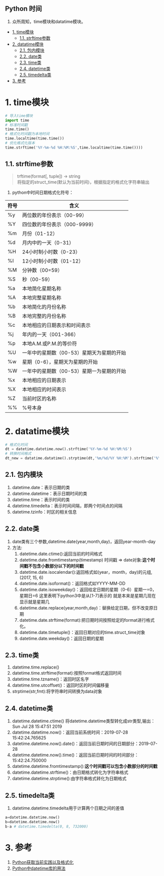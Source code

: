 Python 时间
---
1. 众所周知，time模块和datatime模块。

<!-- TOC -->

- [1. time模块](#1-time模块)
  - [1.1. strftime参数](#11-strftime参数)
- [2. datatime模块](#2-datatime模块)
  - [2.1. 包内模块](#21-包内模块)
  - [2.2. date类](#22-date类)
  - [2.3. time类](#23-time类)
  - [2.4. datetime类](#24-datetime类)
  - [2.5. timedelta类](#25-timedelta类)
- [3. 参考](#3-参考)

<!-- /TOC -->
# 1. time模块
```py
# 导入time模块
import time
# 标准时间戳
time.time()
# 格式化时间戳为本地时间
time.localtime(time.time())
# 优化格式化版本
time.strftime('%Y-%m-%d %H:%M:%S',time.localtime(time.time())))
```

## 1.1. strftime参数
>trftime(format[, tuple]) -> string  
>将指定的struct_time(默认为当前时间)，根据指定的格式化字符串输出
1. python中时间日期格式化符号：

符号|含义
--|--
%y|两位数的年份表示（00-99）
%Y|四位数的年份表示（000-9999）
%m|月份（01-12）
%d|月内中的一天（0-31）
%H|24小时制小时数（0-23）
%I|12小时制小时数（01-12） 
%M|分钟数（00=59）
%S|秒（00-59）
%a|本地简化星期名称
%A|本地完整星期名称
%b|本地简化的月份名称
%B|本地完整的月份名称
%c|本地相应的日期表示和时间表示
%j|年内的一天（001-366）
%p|本地A.M.或P.M.的等价符
%U|一年中的星期数（00-53）星期天为星期的开始
%w|星期（0-6），星期天为星期的开始
%W|一年中的星期数（00-53）星期一为星期的开始
%x|本地相应的日期表示
%X|本地相应的时间表示
%Z|当前时区的名称
%%|%号本身

# 2. datatime模块
```py
# 格式化时间
dt = datetime.datetime.now().strftime('%Y-%m-%d %H:%M:%S')
# 转换时间格式
dt_new = datatime.datatime().strptime(dt,'%m/%d/%Y %H:%M').strftime('%Y-%m-%d %H:%M:%S')
```

## 2.1. 包内模块
1. datetime.date：表示日期的类
2. datetime.datetime：表示日期时间的类
3. datetime.time：表示时间的类
4. datetime.timedelta：表示时间间隔，即两个时间点的间隔
5. datetime.tzinfo：时区的相关信息
  
## 2.2. date类
1. date类有三个参数,datetime.date(year,month,day)，返回year-month-day
2. 方法:
   1. datetime.date.ctime():返回当前的时间格式
   2. datetime.date.fromtimestamp(timestamp) 时间戳 => date对象:**这个时间戳不包含小数部分以下的时间戳**
   3. datetime.date.isocalendar():返回格式如(year，month，day)的元组,(2017, 15, 6)
   4. datetime.date.isoformat()：返回格式如YYYY-MM-DD
   5. datetime.date.isoweekday()：返回给定日期的星期（0-6）星期一=0，星期日=6 这里表明下python3中是从[1-7]表示的 就是本来是星期几现在显示就是星期几
   6. datetime.date.replace(year,month,day)：替换给定日期，但不改变原日期
   7. datetime.date.strftime(format):把日期时间按照给定的format进行格式化。
   8. datetime.date.timetuple()：返回日期对应的time.struct_time对象
   9. datetime.date.weekday()：返回日期的星期

## 2.3. time类
1. datetime.time.replace()
2. datetime.time.strftime(format):按照format格式返回时间
3. datetime.time.tzname()：返回时区名字
4. datetime.time.utcoffset()：返回时区的时间偏移量
5. strptime(str,fmt):将字符串时间转换为data对象
  
## 2.4. datetime类
1. datetime.datetime.ctime()   将datetime.datetime类型转化成str类型,输出：Sun Jul 28 15:47:51 2019
2. datetime.datetime.now()：返回当前系统时间：2019-07-28 15:42:24.765625
3. datetime.datetime.now().date()：返回当前日期时间的日期部分：2019-07-28
4. datetime.datetime.now().time()：返回当前日期时间的时间部分：15:42:24.750000
5. datetime.datetime.fromtimestamp():**这个时间戳可以包含小数部分的时间戳**
6. datetime.datetime.strftime()：由日期格式转化为字符串格式
7. datetime.datetime.strptime():由字符串格式转化为日期格式

## 2.5. timedelta类
1. datetime.datetime.timedelta用于计算两个日期之间的差值
```py
a=datetime.datetime.now()
b=datetime.datetime.now()
b-a # datetime.timedelta(0, 8, 732000)
```

# 3. 参考
1. <a href = "https://www.cnblogs.com/komean/p/10603518.html">Python获取当前实践以及格式化</a>
2. <a href = "https://www.cnblogs.com/huigebj/p/11259449.html">Python中datetime库的用法</a>